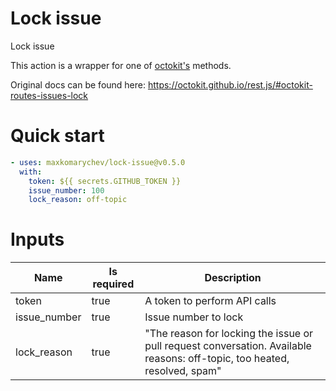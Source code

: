 # Lock issue

Lock issue

This action is a wrapper for one of [octokit's](https://octokit.github.io/rest.js) methods.

Original docs can be found here: https://octokit.github.io/rest.js/#octokit-routes-issues-lock

# Quick start

```yaml
- uses: maxkomarychev/lock-issue@v0.5.0
  with:
    token: ${{ secrets.GITHUB_TOKEN }}
    issue_number: 100
    lock_reason: off-topic
```


# Inputs

| Name | Is required | Description |
|---|---|---|
|token|true|A token to perform API calls
|issue_number|true|Issue number to lock
|lock_reason|true|"The reason for locking the issue or pull request conversation. Available reasons: off-topic, too heated, resolved, spam"



